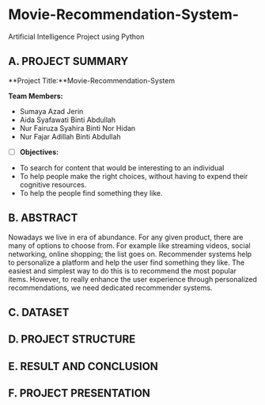 # Movie-Recommendation-System-
Artificial Intelligence Project using Python
## A. PROJECT SUMMARY

**Project Title:**Movie-Recommendation-System

**Team Members:** 
- Sumaya Azad Jerin
- Aida Syafawati Binti Abdullah
- Nur Fairuza Syahira Binti Nor Hidan
- Nur Fajar Adillah Binti Abdullah


- [ ] **Objectives:**
- To search for content that would be interesting to an individual
- To help people make the right choices, without having to expend their cognitive resources.
- To help the people find something they like.












##  B. ABSTRACT 
Nowadays we live in era of abundance. For any given product, there are many of options to choose from. For example like streaming videos, social networking, online shopping; the list goes on. Recommender systems help to personalize a platform and help the user find something they like. The easiest and simplest way to do this is to recommend the most popular items. However, to really enhance the user experience through personalized recommendations, we need dedicated recommender systems.











## C.  DATASET









## D.   PROJECT STRUCTURE









## E.  RESULT AND CONCLUSION







## F.   PROJECT PRESENTATION 







